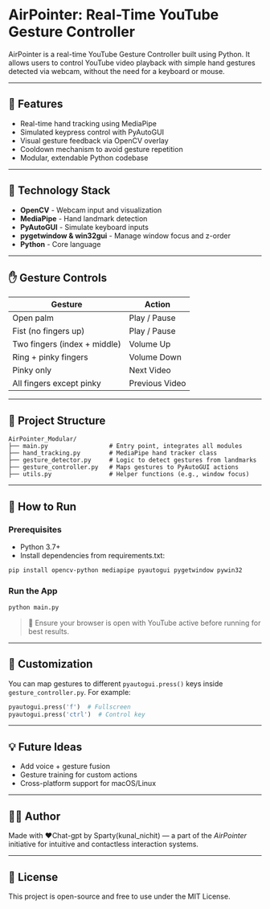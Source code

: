 # AirPointer: Real-Time YouTube Gesture Controller
AirPointer is a real-time YouTube Gesture Controller built using Python. It allows users to control YouTube video playback with simple hand gestures detected via webcam, without the need for a keyboard or mouse.

---
## 🎯 Features
- Real-time hand tracking using MediaPipe
- Simulated keypress control with PyAutoGUI
- Visual gesture feedback via OpenCV overlay
- Cooldown mechanism to avoid gesture repetition
- Modular, extendable Python codebase
---
## 🧰 Technology Stack
- **OpenCV** - Webcam input and visualization
- **MediaPipe** - Hand landmark detection
- **PyAutoGUI** - Simulate keyboard inputs
- **pygetwindow & win32gui** - Manage window focus and z-order
- **Python** - Core language
---
## ✋ Gesture Controls
| Gesture                         | Action          |
|--------------------------------|------------------|
| Open palm                      | Play / Pause     |
| Fist (no fingers up)           | Play / Pause     |
| Two fingers (index + middle)  | Volume Up        |
| Ring + pinky fingers           | Volume Down      |
| Pinky only                     | Next Video       |
| All fingers except pinky       | Previous Video   |

---

## 📁 Project Structure
```
AirPointer_Modular/
├── main.py                 # Entry point, integrates all modules
├── hand_tracking.py        # MediaPipe hand tracker class
├── gesture_detector.py     # Logic to detect gestures from landmarks
├── gesture_controller.py   # Maps gestures to PyAutoGUI actions
├── utils.py                # Helper functions (e.g., window focus)
```
---

## 🚀 How to Run
### Prerequisites
- Python 3.7+
- Install dependencies from requirements.txt:
```bash
pip install opencv-python mediapipe pyautogui pygetwindow pywin32
```

### Run the App
```bash
python main.py
```

> 🧠 Ensure your browser is open with YouTube active before running for best results.

---

## 🔧 Customization

You can map gestures to different `pyautogui.press()` keys inside `gesture_controller.py`. For example:
```python
pyautogui.press('f')  # Fullscreen
pyautogui.press('ctrl')  # Control key
```

---
## 💡 Future Ideas
- Add voice + gesture fusion
- Gesture training for custom actions
- Cross-platform support for macOS/Linux
---

## 🧑‍💻 Author
Made with ❤️Chat-gpt by Sparty(kunal_nichit) — a part of the *AirPointer* initiative for intuitive and contactless interaction systems.

---

## 📜 License
This project is open-source and free to use under the MIT License.
